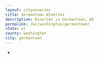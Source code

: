 ```yaml
---
layout: citywineries
title: Germantown Wineries
description: Wineries in Germantown, WI
permalink: /wi/washington/germantown/
state: wi
county: washington
city: germantown
---
```

-
